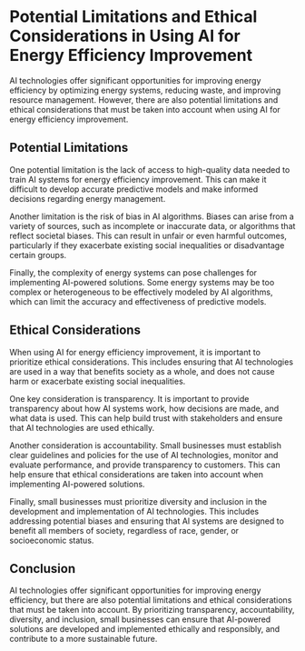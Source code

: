 # Potential Limitations and Ethical Considerations in Using AI for Energy Efficiency Improvement

AI technologies offer significant opportunities for improving energy efficiency by optimizing energy systems, reducing waste, and improving resource management. However, there are also potential limitations and ethical considerations that must be taken into account when using AI for energy efficiency improvement.

Potential Limitations
---------------------

One potential limitation is the lack of access to high-quality data needed to train AI systems for energy efficiency improvement. This can make it difficult to develop accurate predictive models and make informed decisions regarding energy management.

Another limitation is the risk of bias in AI algorithms. Biases can arise from a variety of sources, such as incomplete or inaccurate data, or algorithms that reflect societal biases. This can result in unfair or even harmful outcomes, particularly if they exacerbate existing social inequalities or disadvantage certain groups.

Finally, the complexity of energy systems can pose challenges for implementing AI-powered solutions. Some energy systems may be too complex or heterogeneous to be effectively modeled by AI algorithms, which can limit the accuracy and effectiveness of predictive models.

Ethical Considerations
----------------------

When using AI for energy efficiency improvement, it is important to prioritize ethical considerations. This includes ensuring that AI technologies are used in a way that benefits society as a whole, and does not cause harm or exacerbate existing social inequalities.

One key consideration is transparency. It is important to provide transparency about how AI systems work, how decisions are made, and what data is used. This can help build trust with stakeholders and ensure that AI technologies are used ethically.

Another consideration is accountability. Small businesses must establish clear guidelines and policies for the use of AI technologies, monitor and evaluate performance, and provide transparency to customers. This can help ensure that ethical considerations are taken into account when implementing AI-powered solutions.

Finally, small businesses must prioritize diversity and inclusion in the development and implementation of AI technologies. This includes addressing potential biases and ensuring that AI systems are designed to benefit all members of society, regardless of race, gender, or socioeconomic status.

Conclusion
----------

AI technologies offer significant opportunities for improving energy efficiency, but there are also potential limitations and ethical considerations that must be taken into account. By prioritizing transparency, accountability, diversity, and inclusion, small businesses can ensure that AI-powered solutions are developed and implemented ethically and responsibly, and contribute to a more sustainable future.
